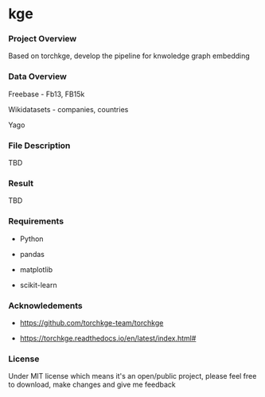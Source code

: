 # kge

### Project Overview
Based on torchkge, develop the pipeline for knwoledge graph embedding


### Data Overview
Freebase - Fb13, FB15k

Wikidatasets - companies, countries

Yago
  
### File Description
TBD

### Result
TBD

### Requirements
* Python

* pandas

* matplotlib

* scikit-learn

### Acknowledements
* https://github.com/torchkge-team/torchkge

* https://torchkge.readthedocs.io/en/latest/index.html#
  
### License
Under MIT license which means it's an open/public project, please feel free to download, make changes and give me feedback
